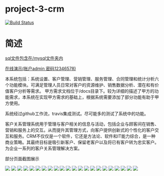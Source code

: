# project-3-crm

[![Build Status](https://travis-ci.org/moshuying/project-3-crm.svg?branch=main)](https://travis-ci.org/moshuying/project-3-crm)
# 简述

[sql文件包含在/mysql文件夹内](https://github.com/moshuying/project-3-crm/blob/main/mysql)

<a href="http://project.crm3.msy.plus" target="_blank">
在线演示(账户admin 密码12346578)
</a>

本系统包括：系统设置、客户管理、营销管理、服务管理、合同管理和统计分析六个功能模块。可满足管理人员日常对客户的资源维护、销售数据分析、潜在和有价值客户分析等需求。
甲方需求文档位于/docs目录下。较为详细的描述了甲方的功能需求，本系统在实现甲方需求的基础上，根据系统需要添加了部分功能有助于甲方使用。

系统经过github工作流，travis集成测试。尽可能多的测试了系统中的功能。

客户关系管理系统用于管理与客户相关的信息与活动，包括企业与顾客间在销售、营销和服务上的交互。从而提升其管理方式，向客户提供创新式的个性化的客户交互和服务。CRM不仅仅是一个软件，它还是方法论、软件和IT能力综合，是一种商业策略。其最终目标是吸引新客户、保留老客户以及将已有客户转为忠实客户。为企业一系列的客户关系管理解决方案。

部分页面截图展示

![](/images/Snipaste_2021-05-24_17-26-55.png)
![](/images/Snipaste_2021-05-24_17-27-16.png)
![](/images/Snipaste_2021-05-24_17-27-48.png)
![](/images/Snipaste_2021-05-24_17-28-09.png)
![](/images/Snipaste_2021-05-24_17-28-20.png)
![](/images/Snipaste_2021-05-24_17-28-29.png)
![](/images/Snipaste_2021-05-24_17-28-40.png)
![](/images/Snipaste_2021-05-24_17-28-46.png)
![](/images/Snipaste_2021-05-24_17-28-54.png)
![](/images/Snipaste_2021-05-24_17-29-11.png)
![](/images/Snipaste_2021-05-24_17-29-16.png)
![](/images/Snipaste_2021-05-24_17-29-24.png)
![](/images/Snipaste_2021-05-24_17-29-29.png)
![](/images/Snipaste_2021-05-24_17-29-37.png)
![](/images/Snipaste_2021-05-24_17-29-48.png)
![](/images/Snipaste_2021-05-24_17-29-55.png)
![](/images/Snipaste_2021-05-24_17-30-06.png)
![](/images/Snipaste_2021-05-24_17-30-18.png)
![](/images/Snipaste_2021-05-24_17-30-39.png)
![](/images/Snipaste_2021-05-24_17-30-49.png)
![](/images/Snipaste_2021-05-24_17-30-56.png)
![](/images/Snipaste_2021-05-24_17-31-03.png)
